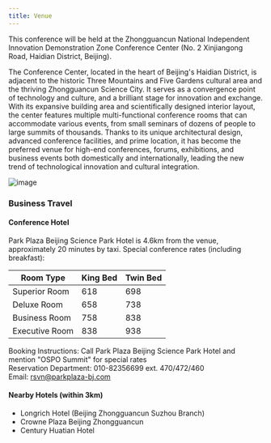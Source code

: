 ```yaml
---
title: Venue
---
```

This conference will be held at the Zhongguancun National Independent Innovation Demonstration Zone Conference Center (No. 2 Xinjiangong Road, Haidian District, Beijing).

The Conference Center, located in the heart of Beijing's Haidian District, is adjacent to the historic Three Mountains and Five Gardens cultural area and the thriving Zhongguancun Science City. It serves as a convergence point of technology and culture, and a brilliant stage for innovation and exchange. With its expansive building area and scientifically designed interior layout, the center features multiple multi-functional conference rooms that can accommodate various events, from small seminars of dozens of people to large summits of thousands. Thanks to its unique architectural design, advanced conference facilities, and prime location, it has become the preferred venue for high-end conferences, forums, exhibitions, and business events both domestically and internationally, leading the new trend of technological innovation and cultural integration.

![image](images/img-3.png)


### Business Travel
#### Conference Hotel
Park Plaza Beijing Science Park Hotel is 4.6km from the venue, approximately 20 minutes by taxi. Special conference rates (including breakfast):

| Room Type | King Bed | Twin Bed |
|------|--------|--------|
| Superior Room | 618 | 698 |
| Deluxe Room | 658 | 738 |
| Business Room | 758 | 838 |
| Executive Room | 838 | 938 |

Booking Instructions: Call Park Plaza Beijing Science Park Hotel and mention "OSPO Summit" for special rates
<br/>
Reservation Department: 010-82356699 ext. 470/472/460
<br/>
Email: rsvn@parkplaza-bj.com

#### Nearby Hotels (within 3km)
- Longrich Hotel (Beijing Zhongguancun Suzhou Branch)
- Crowne Plaza Beijing Zhongguancun
- Century Huatian Hotel
